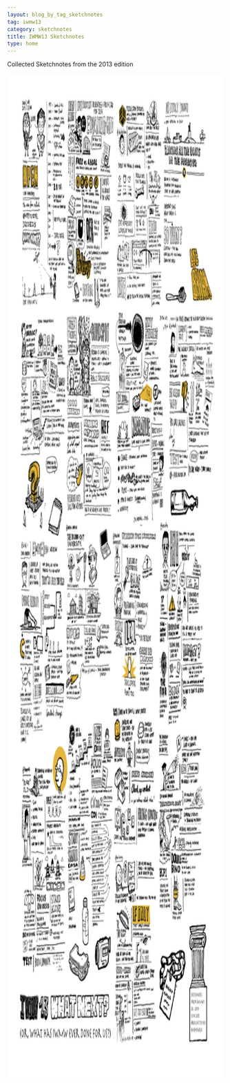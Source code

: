 ```yaml
---
layout: blog_by_tag_sketchnotes
tag: iwmw13
category: sketchnotes
title: IWMW13 Sketchnotes
type: home
---
```

Collected Sketchnotes from the 2013 edition

<img src="../../images/iwmw13/iwmw13-sketchnotes.gif" width="1600" height="2325" alt="Iwmw13 Sketchnotes">
